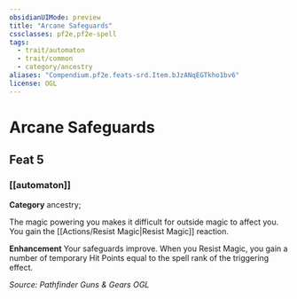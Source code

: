 ```yaml
---
obsidianUIMode: preview
title: "Arcane Safeguards"
cssclasses: pf2e,pf2e-spell
tags:
  - trait/automaton
  - trait/common
  - category/ancestry
aliases: "Compendium.pf2e.feats-srd.Item.bJzANqEGTkho1bv6"
license: OGL
---
```

# Arcane Safeguards
## Feat 5
### [[automaton]]

**Category** ancestry; 




The magic powering you makes it difficult for outside magic to affect you. You gain the [[Actions/Resist Magic|Resist Magic]] reaction.

**Enhancement** Your safeguards improve. When you Resist Magic, you gain a number of temporary Hit Points equal to the spell rank of the triggering effect.

*Source: Pathfinder Guns & Gears*
*OGL*